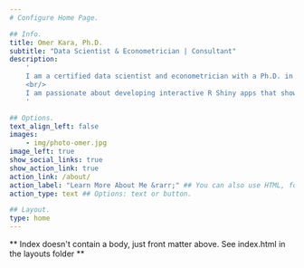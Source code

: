 ```yaml
---
# Configure Home Page.

## Info.
title: Omer Kara, Ph.D.
subtitle: "Data Scientist & Econometrician | Consultant"
description: 
    '
    I am a certified data scientist and econometrician with a Ph.D. in economics, specializing in time series and spatial econometrics. With extensive experience in statistics, econometrics, machine learning, and programming in R, Python, and SQL, I develop data-driven solutions that deliver measurable results.
    <br/>
    I am passionate about developing interactive R Shiny apps that showcase data analysis and modeling results in an intuitive and engaging way while effectively communicating insights.
    '

## Options.
text_align_left: false
images:
    - img/photo-omer.jpg
image_left: true
show_social_links: true
show_action_link: true
action_link: /about/
action_label: "Learn More About Me &rarr;" ## You can also use HTML, for example: <i class='fas fa-rocket'></i>.
action_type: text ## Options: text or button.

## Layout.
type: home
---
```


** Index doesn't contain a body, just front matter above. See index.html in the layouts folder **
